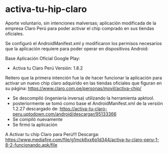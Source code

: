 # activa-tu-hip-claro
Aporte voluntario, sin intenciones malversas; aplicación modificada de la empresa Claro Perú para poder activar el chip comprado en sus tiendas oficiales.


Se configuró el AndroidManifest.xml y modificaron los permisos necesarios que la aplicación requiere para poder operar en dispositivos Android:

Base Aplicación Oficial Google Play:
- Activa tu Claro Perú Versión: 1.8.2


Reitero que la primera intención fue la de hacer funcionar la aplicación para activar un nuevo chip claro adquirido en las tiendas oficiales que figuran en su página: https://www.claro.com.pe/personas/movil/activa-chip/

- Se descompiló (ingeniería inversa) utilizando la herramienta apktool.
- posteriormente se tomó como base el AndroidManifest.xml de la versión 1.2.27 descargado de: https://activa-tu-claro-peru.uptodown.com/android/descargar/95133366
- Se compiló nuevamente
- Se firmó la aplicación

A Activar tu chip Claro para Perú!!!
Descarga: https://www.mediafire.com/file/g1mck6xx6p1d344/activa-tu-claro-peru-1-8-2-funcionando.apk/file
